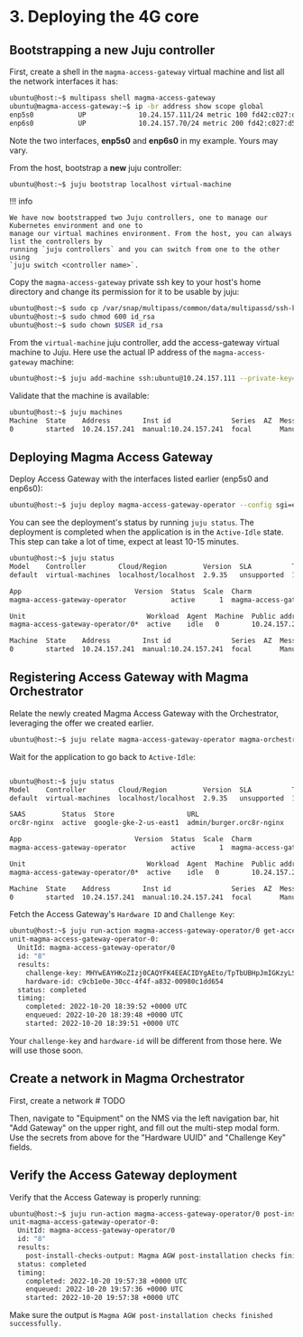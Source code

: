 # 3. Deploying the 4G core

## Bootstrapping a new Juju controller

First, create a shell in the `magma-access-gateway` virtual machine and list all the network 
interfaces it has:

```bash
ubuntu@host:~$ multipass shell magma-access-gateway
ubuntu@magma-access-gateway:~$ ip -br address show scope global
enp5s0           UP             10.24.157.111/24 metric 100 fd42:c027:d54:8986:5054:ff:fe10:62b8/64 
enp6s0           UP             10.24.157.70/24 metric 200 fd42:c027:d54:8986:5054:ff:fe0a:6671/64
```

Note the two interfaces, **enp5s0** and **enp6s0** in my example. Yours may vary.

From the host, bootstrap a **new** juju controller:

```bash
ubuntu@host:~$ juju bootstrap localhost virtual-machine
```
!!! info
    
    We have now bootstrapped two Juju controllers, one to manage our Kubernetes environment and one to 
    manage our virtual machines environment. From the host, you can always list the controllers by 
    running `juju controllers` and you can switch from one to the other using 
    `juju switch <controller name>`.

Copy the `magma-access-gateway` private ssh key to your host's home directory and change its permission
for it to be usable by juju:

```bash
ubuntu@host:~$ sudo cp /var/snap/multipass/common/data/multipassd/ssh-keys/id_rsa .
ubuntu@host:~$ sudo chmod 600 id_rsa
ubuntu@host:~$ sudo chown $USER id_rsa
```

From the `virtual-machine` juju controller, add the access-gateway virtual machine to Juju. Here use
the actual IP address of the `magma-access-gateway` machine:

```bash
ubuntu@host:~$ juju add-machine ssh:ubuntu@10.24.157.111 --private-key=id_rsa
```

Validate that the machine is available:

```bash
ubuntu@host:~$ juju machines
Machine  State    Address        Inst id               Series  AZ  Message
0        started  10.24.157.241  manual:10.24.157.241  focal       Manually provisioned machine
```

## Deploying Magma Access Gateway

Deploy Access Gateway with the interfaces listed earlier (enp5s0 and enp6s0):

```bash
ubuntu@host:~$ juju deploy magma-access-gateway-operator --config sgi=enp5s0 --config s1=enp6s0 --channel=beta --to 0
```

You can see the deployment's status by running `juju status`. The deployment is completed when 
the application is in the `Active-Idle` state. This step can take a lot of time, expect at least 
10-15 minutes.

```bash
ubuntu@host:~$ juju status
Model    Controller        Cloud/Region         Version  SLA          Timestamp
default  virtual-machines  localhost/localhost  2.9.35   unsupported  15:46:28-04:00

App                            Version  Status  Scale  Charm                          Channel  Rev  Exposed  Message
magma-access-gateway-operator           active      1  magma-access-gateway-operator  beta      14  no       

Unit                              Workload  Agent  Machine  Public address  Ports  Message
magma-access-gateway-operator/0*  active    idle   0        10.24.157.241          

Machine  State    Address        Inst id               Series  AZ  Message
0        started  10.24.157.241  manual:10.24.157.241  focal       Manually provisioned machine
```

## Registering Access Gateway with Magma Orchestrator

Relate the newly created Magma Access Gateway with the Orchestrator, leveraging the offer
we created earlier.

```bash
ubuntu@host:~$ juju relate magma-access-gateway-operator magma-orchestrator-k8s:magma-orchestrator.orc8r-nginx
```

Wait for the application to go back to `Active-Idle`:

```bash

ubuntu@host:~$ juju status
Model    Controller        Cloud/Region         Version  SLA          Timestamp
default  virtual-machines  localhost/localhost  2.9.35   unsupported  15:50:07-04:00

SAAS         Status  Store                  URL
orc8r-nginx  active  google-gke-2-us-east1  admin/burger.orc8r-nginx

App                            Version  Status  Scale  Charm                          Channel  Rev  Exposed  Message
magma-access-gateway-operator           active      1  magma-access-gateway-operator  beta      14  no       

Unit                              Workload  Agent  Machine  Public address  Ports  Message
magma-access-gateway-operator/0*  active    idle   0        10.24.157.241          

Machine  State    Address        Inst id               Series  AZ  Message
0        started  10.24.157.241  manual:10.24.157.241  focal       Manually provisioned machine
```

Fetch the Access Gateway's `Hardware ID` and `Challenge Key`:

```bash
ubuntu@host:~$ juju run-action magma-access-gateway-operator/0 get-access-gateway-secrets --wait
unit-magma-access-gateway-operator-0:
  UnitId: magma-access-gateway-operator/0
  id: "8"
  results:
    challenge-key: MHYwEAYHKoZIzj0CAQYFK4EEACIDYgAEto/TpTbUBHpJmIGKzyLSEXtkZ0B9gXpJoBR49jUbj4vy2pO8vdL+0r38kj1NhnGOSF7mnUYwFRFYohodC0jufCYrBhNFmx5KS0qdAHDWzohC4ss7+8zdtkZAToPJvS25
    hardware-id: c9cb1e0e-30cc-4f4f-a832-00980c1dd654
  status: completed
  timing:
    completed: 2022-10-20 18:39:52 +0000 UTC
    enqueued: 2022-10-20 18:39:48 +0000 UTC
    started: 2022-10-20 18:39:51 +0000 UTC
```

Your `challenge-key` and `hardware-id` will be different from those here. We will use those soon.

## Create a network in Magma Orchestrator

First, create a network # TODO

Then, navigate to "Equipment" on the NMS via the left navigation bar, hit "Add Gateway" on the 
upper right, and fill out the multi-step modal form. Use the secrets from above for the 
"Hardware UUID" and "Challenge Key" fields.

## Verify the Access Gateway deployment

Verify that the Access Gateway is properly running:

```bash
ubuntu@host:~$ juju run-action magma-access-gateway-operator/0 post-install-checks --wait
unit-magma-access-gateway-operator-0:
  UnitId: magma-access-gateway-operator/0
  id: "8"
  results:
    post-install-checks-output: Magma AGW post-installation checks finished successfully.
  status: completed
  timing:
    completed: 2022-10-20 19:57:38 +0000 UTC
    enqueued: 2022-10-20 19:57:36 +0000 UTC
    started: 2022-10-20 19:57:38 +0000 UTC
```

Make sure the output is `Magma AGW post-installation checks finished successfully.`
